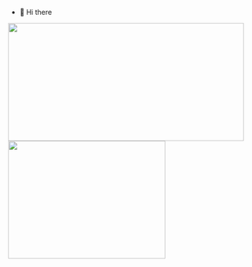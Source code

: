 - 👋 Hi there

<p>
  <kbd align="center">
    <img height=240 width=480 src="https://github-readme-stats.vercel.app/api?username=lunarwhite&bg_color=00000000&text_color=58a6ff&hide_border=true&disable_animations=true&show_icons=true&count_private=true&include_all_commits=true">
    <img height=240 width=320 src="https://github-readme-stats.vercel.app/api/top-langs/?username=lunarwhite&bg_color=00000000&text_color=58a6ff&hide_border=true&disable_animations=true&layout=compact&hide=html,css,jupyter%20notebook&langs_count=10">
  </kbd>
</p>

